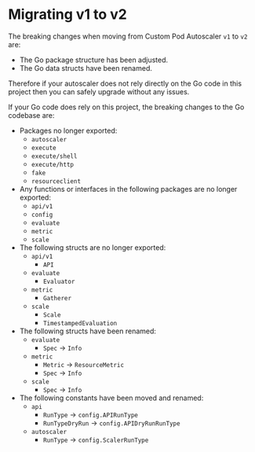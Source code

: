 # Migrating v1 to v2

The breaking changes when moving from Custom Pod Autoscaler `v1` to `v2` are:

- The Go package structure has been adjusted.
- The Go data structs have been renamed.

Therefore if your autoscaler does not rely directly on the Go code in this project then you can safely upgrade without
any issues.

If your Go code does rely on this project, the breaking changes to the Go codebase are:

- Packages no longer exported:
    - `autoscaler`
    - `execute`
    - `execute/shell`
    - `execute/http`
    - `fake`
    - `resourceclient`
- Any functions or interfaces in the following packages are no longer exported:
    - `api/v1`
    - `config`
    - `evaluate`
    - `metric`
    - `scale`
- The following structs are no longer exported:
    - `api/v1`
        - `API`
    - `evaluate`
        - `Evaluator`
    - `metric`
        - `Gatherer`
    - `scale`
        - `Scale`
        - `TimestampedEvaluation`
- The following structs have been renamed:
    - `evaluate`
        - `Spec` -> `Info`
    - `metric`
        - `Metric` -> `ResourceMetric`
        - `Spec` -> `Info`
    - `scale`
        - `Spec` -> `Info`
- The following constants have been moved and renamed:
    - `api`
        - `RunType` -> `config.APIRunType`
        - `RunTypeDryRun` -> `config.APIDryRunRunType`
    - `autoscaler`
        - `RunType` -> `config.ScalerRunType`
